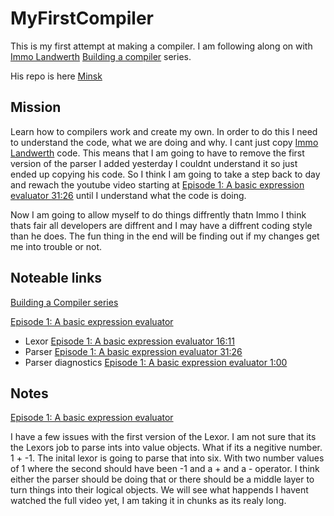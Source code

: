 # MyFirstCompiler

This is my first attempt at making a compiler.  I am following along on with [Immo Landwerth](https://github.com/terrajobst) [Building a compiler](https://www.youtube.com/watch?v=wgHIkdUQbp0&list=PLRAdsfhKI4OWNOSfS7EUu5GRAVmze1t2y) series.

His repo is here [Minsk](https://github.com/terrajobst/minsk)

## Mission

Learn how to compilers work and create my own.  In order to do this I need to understand the code, what we are doing and why.  I cant just copy [Immo Landwerth](https://github.com/terrajobst) code. This means that I am going to have to remove the first version of the parser I added yesterday I couldnt understand it so just ended up copying his code.  So I think I am going to take a step back to day and rewach the youtube video starting at [Episode 1: A basic expression evaluator 31:26](https://youtu.be/wgHIkdUQbp0?t=1869) until I understand what the code is doing.  

Now I am going to allow myself to do things diffrently thatn Immo I think thats fair all developers are diffrent and I may have a diffrent coding style than he does.   The fun thing in the end will be finding out if my changes get me into trouble or not.


## Noteable links

[Building a Compiler series](https://www.youtube.com/watch?v=wgHIkdUQbp0&feature=youtu.be&list=PLRAdsfhKI4OWNOSfS7EUu5GRAVmze1t2y)

[Episode 1: A basic expression evaluator](https://www.youtube.com/watch?v=wgHIkdUQbp0)
- Lexor  [Episode 1: A basic expression evaluator 16:11](https://youtu.be/wgHIkdUQbp0?t=971)
- Parser [Episode 1: A basic expression evaluator 31:26](https://youtu.be/wgHIkdUQbp0?t=1869)
- Parser diagnostics [Episode 1: A basic expression evaluator 1:00](https://youtu.be/wgHIkdUQbp0?t=3621)
## Notes

[Episode 1: A basic expression evaluator](https://www.youtube.com/watch?v=wgHIkdUQbp0)

I have a few issues with the first version of the Lexor.  I am not sure that its the Lexors job to parse ints into value objects.  What if its a negitive number.   1 + -1.  The inital lexor is going to parse that into six. With two number values of 1 where the second should have been -1 and a + and a - operator.  I think either the parser should be doing that or there should be a middle layer to turn things into their logical objects.   We will see what happends I havent watched the full video yet, I am taking it in chunks as its realy long.

